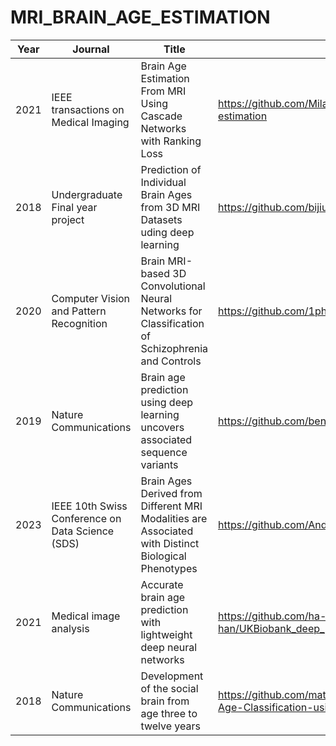# MRI_BRAIN_AGE_ESTIMATION

Year | Journal             | Title                             | Code                                                     |
-----|---------------------|-----------------------------------|----------------------------------------------------------|
2021 |IEEE transactions on Medical Imaging |  Brain Age Estimation From MRI  Using Cascade Networks with Ranking Loss| https://github.com/Milan-BUAA/TSAN-brain-age-estimation |
2018 | Undergraduate Final year project | Prediction of Individual Brain Ages from 3D MRI Datasets uding deep learning | https://github.com/bijiuni/brain_age
2020 | Computer Vision and Pattern Recognition | Brain MRI-based 3D Convolutional Neural Networks for Classification of Schizophrenia and Controls | https://github.com/1pha/brain-age-prediction
2019 |Nature Communications |Brain age prediction using deep learning uncovers associated sequence variants | https://github.com/benniatli/BrainAgePredictionResNet
2023 |IEEE 10th Swiss Conference on Data Science (SDS) |Brain Ages Derived from Different MRI Modalities are Associated with Distinct Biological Phenotypes | https://github.com/AndreiRoibu/AgeMapper
2021 | Medical image analysis | Accurate brain age prediction with lightweight deep neural networks | https://github.com/ha-ha-ha-han/UKBiobank_deep_pretrain/
2018 | Nature Communications | Development of the social brain from age three to twelve years | https://github.com/matlab-deep-learning/Brain-MRI-Age-Classification-using-Deep-Learning 
